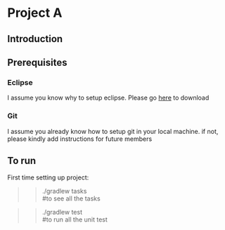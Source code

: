Project A
===============

## Introduction
 


## Prerequisites
### Eclipse
I assume you know why to setup eclipse.  Please go [here](http://www.eclipse.org) to download
### Git
I assume you already know how to setup git in your local machine. if not, please kindly add instructions for future members


## To run

First time setting up project:

>> ./gradlew tasks   
#to see all the tasks

>> ./gradlew test    
#to run all the unit test
